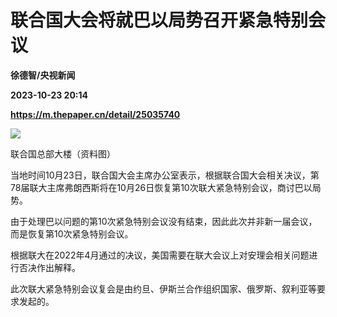 # 联合国大会将就巴以局势召开紧急特别会议
**徐德智/央视新闻**

**2023-10-23 20:14**

**https://m.thepaper.cn/detail/25035740**

![](https://imagecloud.thepaper.cn/thepaper/image/275/343/26.jpg)

联合国总部大楼（资料图）

当地时间10月23日，联合国大会主席办公室表示，根据联合国大会相关决议，第78届联大主席弗朗西斯将在10月26日恢复第10次联大紧急特别会议，商讨巴以局势。

由于处理巴以问题的第10次紧急特别会议没有结束，因此此次并非新一届会议，而是恢复第10次紧急特别会议。

根据联大在2022年4月通过的决议，美国需要在联大会议上对安理会相关问题进行否决作出解释。

此次联大紧急特别会议复会是由约旦、伊斯兰合作组织国家、俄罗斯、叙利亚等要求发起的。